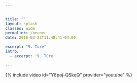 ```yaml
---

    
title: ""
layout: splash
classes: wide
permalink: /neuner
date: 2016-03-23T11:48:41-04:00

excerpt: "9. Türe"
intro: 
  - excerpt: '9. Türe'

---
```


{% include video id="Y8poj-QSkqQ" provider="youtube" %}
